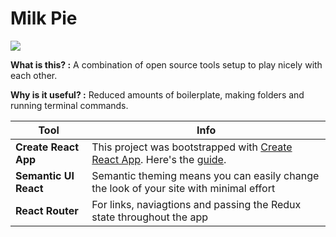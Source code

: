 # Milk Pie


![](https://i.imgur.com/0dlBpUi.png)


**What is this? :**
A combination of open source tools setup to play nicely with each other.

**Why is it useful? :**
Reduced amounts of boilerplate, making folders and running terminal commands.

| Tool  | Info |
| ------------- | ------------- |
| **Create React App**  | This project was bootstrapped with [Create React App](https://github.com/facebookincubator/create-react-app). Here's the [guide](https://github.com/facebookincubator/create-react-app/blob/master/packages/react-scripts/template/README.md).  |
| **Semantic UI React**  | Semantic theming means you can easily change the look of your site with minimal effort  |
| **React Router**  | For links, naviagtions and passing the Redux state throughout the app  |
